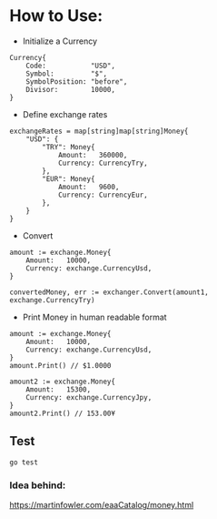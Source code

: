 # How to Use:

- Initialize a Currency

```
Currency{
    Code:           "USD",
    Symbol:         "$",
    SymbolPosition: "before",
    Divisor:        10000,
}
```

- Define exchange rates

```
exchangeRates = map[string]map[string]Money{
    "USD": {
        "TRY": Money{
            Amount:   360000,
            Currency: CurrencyTry,
        },
        "EUR": Money{
            Amount:   9600,
            Currency: CurrencyEur,
        },
    }
}
```

- Convert

```
amount := exchange.Money{
    Amount:   10000,
    Currency: exchange.CurrencyUsd,
}

convertedMoney, err := exchanger.Convert(amount1, exchange.CurrencyTry)
```

- Print Money in human readable format

```
amount := exchange.Money{
    Amount:   10000,
    Currency: exchange.CurrencyUsd,
}
amount.Print() // $1.0000

amount2 := exchange.Money{
    Amount:   15300,
    Currency: exchange.CurrencyJpy,
}
amount2.Print() // 153.00¥
```

## Test
```go test```

### Idea behind:
https://martinfowler.com/eaaCatalog/money.html